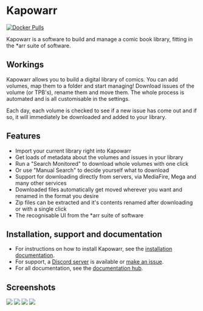 # Kapowarr

[![Docker Pulls](https://img.shields.io/docker/pulls/mrcas/kapowarr.svg)](https://hub.docker.com/r/mrcas/kapowarr)

Kapowarr is a software to build and manage a comic book library, fitting in the *arr suite of software.

## Workings

Kapowarr allows you to build a digital library of comics. You can add volumes, map them to a folder and start managing! Download issues of the volume (or TPB's), rename them and move them. The whole process is automated and is all customisable in the settings.

Each day, each volume is checked to see if a new issue has come out and if so, it will immediately be downloaded and added to your library.

## Features

- Import your current library right into Kapowarr
- Get loads of metadata about the volumes and issues in your library
- Run a "Search Monitored" to download whole volumes with one click
- Or use "Manual Search" to decide yourself what to download
- Support for downloading directly from servers, via MediaFire, Mega and many other services
- Downloaded files automatically get moved wherever you want and renamed in the format you desire
- Zip files can be extracted and it's contents renamed after downloading or with a single click
- The recognisable UI from the *arr suite of software

## Installation, support and documentation

- For instructions on how to install Kapowarr, see the [installation documentation](https://casvt.github.io/Kapowarr/installation/).
- For support, a [Discord server](https://discord.gg/nMNdgG7vsE) is available or [make an issue](https://github.com/Casvt/Kapowarr/issues).
- For all documentation, see the [documentation hub](https://casvt.github.io/Kapowarr/).

## Screenshots

![](https://github.com/user-attachments/assets/04656209-288e-4263-a2df-93e06758c443)
![](https://github.com/user-attachments/assets/3fa8177c-f016-4cbd-b73e-6b577840b08e)
![](https://github.com/user-attachments/assets/69d59c21-3983-4acc-8777-ae0c7b65fdff)
![](https://github.com/user-attachments/assets/6e26c4e9-3c75-4b2c-b853-9fe2b56c9617)
